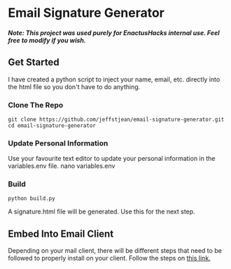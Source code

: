 # Email Signature Generator
##### Note: This project was used purely for EnactusHacks internal use. Feel free to modify if you wish.

## Get Started
I have created a python script to inject your name, email, etc. directly into the html file so you don't have to do anything.

### Clone The Repo

    git clone https://github.com/jeffstjean/email-signature-generator.git
    cd email-signature-generator

### Update Personal Information
Use your favourite text editor to update your personal information in the variables.env file.
    nano variables.env

### Build

    python build.py

A signature.html file will be generated. Use this for the next step.

## Embed Into Email Client
Depending on your mail client, there will be different steps that need to be followed to properly install on your client. Follow the steps on [this link.](https://www.mail-signatures.com/guide-with-images/)
